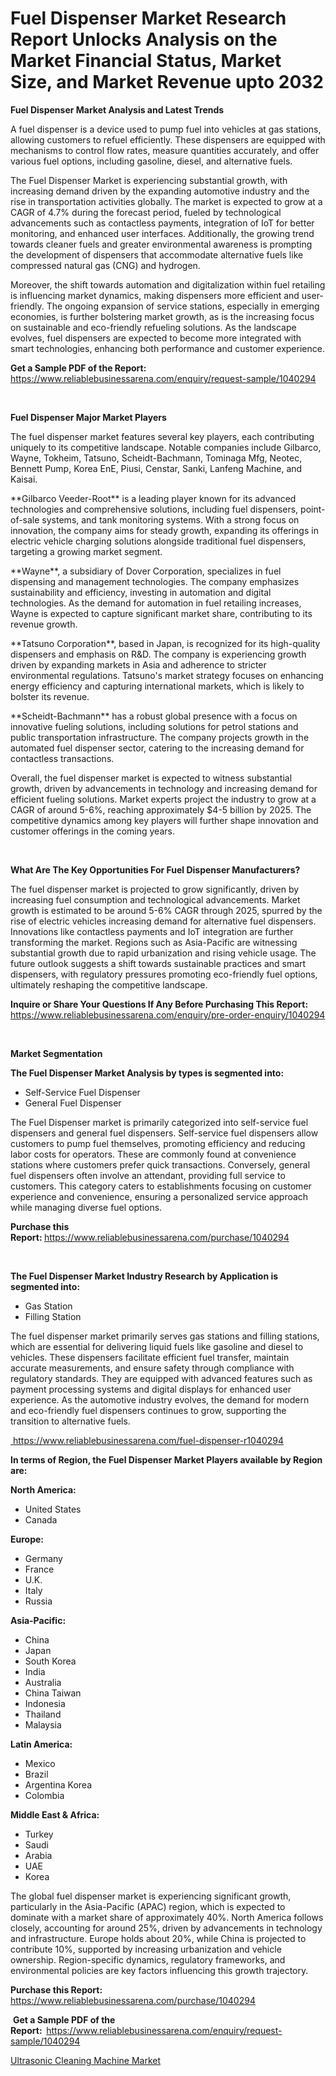 <p><h1>Fuel Dispenser Market Research Report Unlocks Analysis on the Market Financial Status, Market Size, and Market Revenue upto 2032</h1></p><p><strong>Fuel Dispenser Market Analysis and Latest Trends</strong></p>
<p><p>A fuel dispenser is a device used to pump fuel into vehicles at gas stations, allowing customers to refuel efficiently. These dispensers are equipped with mechanisms to control flow rates, measure quantities accurately, and offer various fuel options, including gasoline, diesel, and alternative fuels. </p><p>The Fuel Dispenser Market is experiencing substantial growth, with increasing demand driven by the expanding automotive industry and the rise in transportation activities globally. The market is expected to grow at a CAGR of 4.7% during the forecast period, fueled by technological advancements such as contactless payments, integration of IoT for better monitoring, and enhanced user interfaces. Additionally, the growing trend towards cleaner fuels and greater environmental awareness is prompting the development of dispensers that accommodate alternative fuels like compressed natural gas (CNG) and hydrogen. </p><p>Moreover, the shift towards automation and digitalization within fuel retailing is influencing market dynamics, making dispensers more efficient and user-friendly. The ongoing expansion of service stations, especially in emerging economies, is further bolstering market growth, as is the increasing focus on sustainable and eco-friendly refueling solutions. As the landscape evolves, fuel dispensers are expected to become more integrated with smart technologies, enhancing both performance and customer experience.</p></p>
<p><strong>Get a Sample PDF of the Report:&nbsp;</strong> <a href="https://www.reliablebusinessarena.com/enquiry/request-sample/1040294?utm_campaign=2928&utm_medium=2&utm_source=Github&utm_content=ia&utm_term=08042025&utm_id=fuel-dispenser">https://www.reliablebusinessarena.com/enquiry/request-sample/1040294</a></p>
<p>&nbsp;</p>
<p><strong>Fuel Dispenser Major Market Players</strong></p>
<p><p>The fuel dispenser market features several key players, each contributing uniquely to its competitive landscape. Notable companies include Gilbarco, Wayne, Tokheim, Tatsuno, Scheidt-Bachmann, Tominaga Mfg, Neotec, Bennett Pump, Korea EnE, Piusi, Censtar, Sanki, Lanfeng Machine, and Kaisai.</p><p>**Gilbarco Veeder-Root** is a leading player known for its advanced technologies and comprehensive solutions, including fuel dispensers, point-of-sale systems, and tank monitoring systems. With a strong focus on innovation, the company aims for steady growth, expanding its offerings in electric vehicle charging solutions alongside traditional fuel dispensers, targeting a growing market segment.</p><p>**Wayne**, a subsidiary of Dover Corporation, specializes in fuel dispensing and management technologies. The company emphasizes sustainability and efficiency, investing in automation and digital technologies. As the demand for automation in fuel retailing increases, Wayne is expected to capture significant market share, contributing to its revenue growth.</p><p>**Tatsuno Corporation**, based in Japan, is recognized for its high-quality dispensers and emphasis on R&D. The company is experiencing growth driven by expanding markets in Asia and adherence to stricter environmental regulations. Tatsuno's market strategy focuses on enhancing energy efficiency and capturing international markets, which is likely to bolster its revenue.</p><p>**Scheidt-Bachmann** has a robust global presence with a focus on innovative fueling solutions, including solutions for petrol stations and public transportation infrastructure. The company projects growth in the automated fuel dispenser sector, catering to the increasing demand for contactless transactions.</p><p>Overall, the fuel dispenser market is expected to witness substantial growth, driven by advancements in technology and increasing demand for efficient fueling solutions. Market experts project the industry to grow at a CAGR of around 5-6%, reaching approximately $4-5 billion by 2025. The competitive dynamics among key players will further shape innovation and customer offerings in the coming years.</p></p>
<p>&nbsp;</p>
<p><strong>What Are The Key Opportunities For Fuel Dispenser Manufacturers?</strong></p>
<p><p>The fuel dispenser market is projected to grow significantly, driven by increasing fuel consumption and technological advancements. Market growth is estimated to be around 5-6% CAGR through 2025, spurred by the rise of electric vehicles increasing demand for alternative fuel dispensers. Innovations like contactless payments and IoT integration are further transforming the market. Regions such as Asia-Pacific are witnessing substantial growth due to rapid urbanization and rising vehicle usage. The future outlook suggests a shift towards sustainable practices and smart dispensers, with regulatory pressures promoting eco-friendly fuel options, ultimately reshaping the competitive landscape.</p></p>
<p><strong>Inquire or Share Your Questions If Any Before Purchasing This Report:</strong> <a href="https://www.reliablebusinessarena.com/enquiry/pre-order-enquiry/1040294?utm_campaign=2928&utm_medium=2&utm_source=Github&utm_content=ia&utm_term=08042025&utm_id=fuel-dispenser">https://www.reliablebusinessarena.com/enquiry/pre-order-enquiry/1040294</a></p>
<p>&nbsp;</p>
<p><strong>Market Segmentation</strong></p>
<p><strong>The Fuel Dispenser Market Analysis by types is segmented into:</strong></p>
<p><ul><li>Self-Service Fuel Dispenser</li><li>General Fuel Dispenser</li></ul></p>
<p><p>The Fuel Dispenser market is primarily categorized into self-service fuel dispensers and general fuel dispensers. Self-service fuel dispensers allow customers to pump fuel themselves, promoting efficiency and reducing labor costs for operators. These are commonly found at convenience stations where customers prefer quick transactions. Conversely, general fuel dispensers often involve an attendant, providing full service to customers. This category caters to establishments focusing on customer experience and convenience, ensuring a personalized service approach while managing diverse fuel options.</p></p>
<p><strong>Purchase this Report:&nbsp;</strong><a href="https://www.reliablebusinessarena.com/purchase/1040294?utm_campaign=2928&utm_medium=2&utm_source=Github&utm_content=ia&utm_term=08042025&utm_id=fuel-dispenser">https://www.reliablebusinessarena.com/purchase/1040294</a></p>
<p>&nbsp;</p>
<p><strong>The Fuel Dispenser Market Industry Research by Application is segmented into:</strong></p>
<p><ul><li>Gas Station</li><li>Filling Station</li></ul></p>
<p><p>The fuel dispenser market primarily serves gas stations and filling stations, which are essential for delivering liquid fuels like gasoline and diesel to vehicles. These dispensers facilitate efficient fuel transfer, maintain accurate measurements, and ensure safety through compliance with regulatory standards. They are equipped with advanced features such as payment processing systems and digital displays for enhanced user experience. As the automotive industry evolves, the demand for modern and eco-friendly fuel dispensers continues to grow, supporting the transition to alternative fuels.</p></p>
<p><a href="https://www.reliablebusinessarena.com/fuel-dispenser-r1040294?utm_campaign=2928&utm_medium=2&utm_source=Github&utm_content=ia&utm_term=08042025&utm_id=fuel-dispenser">&nbsp;https://www.reliablebusinessarena.com/fuel-dispenser-r1040294</a></p>
<p><strong>In terms of Region, the Fuel Dispenser Market Players available by Region are:</strong></p>
<p>
    <p> <strong> North America: </strong>
        <ul>
            <li>United States</li>
            <li>Canada</li>
        </ul>
        </p> 
    <p> <strong> Europe: </strong>
        <ul>
            <li>Germany</li>
            <li>France</li>
            <li>U.K.</li>
            <li>Italy</li>
            <li>Russia</li>
        </ul>
        </p> 
    <p> <strong> Asia-Pacific: </strong>
        <ul>
            <li>China</li>
            <li>Japan</li>
            <li>South Korea</li>
            <li>India</li>
            <li>Australia</li>
            <li>China Taiwan</li>
            <li>Indonesia</li>
            <li>Thailand</li>
            <li>Malaysia</li>
        </ul>
        </p> 
    <p> <strong> Latin America: </strong>
        <ul>
            <li>Mexico</li>
            <li>Brazil</li>
            <li>Argentina Korea</li>
            <li>Colombia</li>
        </ul>
        </p> 
    <p> <strong> Middle East & Africa: </strong>
        <ul>
            <li>Turkey</li>
            <li>Saudi</li>
            <li>Arabia</li>
            <li>UAE</li>
            <li>Korea</li>
        </ul>
    </p>
    </p>
<p><p>The global fuel dispenser market is experiencing significant growth, particularly in the Asia-Pacific (APAC) region, which is expected to dominate with a market share of approximately 40%. North America follows closely, accounting for around 25%, driven by advancements in technology and infrastructure. Europe holds about 20%, while China is projected to contribute 10%, supported by increasing urbanization and vehicle ownership. Region-specific dynamics, regulatory frameworks, and environmental policies are key factors influencing this growth trajectory.</p></p>
<p><strong>Purchase this Report: </strong><a href="https://www.reliablebusinessarena.com/purchase/1040294?utm_campaign=2928&utm_medium=2&utm_source=Github&utm_content=ia&utm_term=08042025&utm_id=fuel-dispenser">https://www.reliablebusinessarena.com/purchase/1040294</a></p>
<p>&nbsp;<strong>Get a Sample PDF of the Report:&nbsp;&nbsp;</strong><a href="https://www.reliablebusinessarena.com/enquiry/request-sample/1040294?utm_campaign=2928&utm_medium=2&utm_source=Github&utm_content=ia&utm_term=08042025&utm_id=fuel-dispenser">https://www.reliablebusinessarena.com/enquiry/request-sample/1040294</a></p>
<p><strong></strong></p>
<p><p><a href="https://github.com/carendesrochers299/Market-Research-Report-List-1/blob/main/ultrasonic-cleaning-machine-market.md?utm_campaign=2928&utm_medium=2&utm_source=Github&utm_content=ia&utm_term=08042025&utm_id=fuel-dispenser">Ultrasonic Cleaning Machine Market</a></p></p>